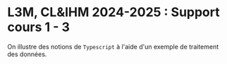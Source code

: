 # L3M, CL&IHM 2024-2025 : Support cours 1 - 3

On illustre des notions de `Typescript` à l'aide d'un exemple de traitement des données.
